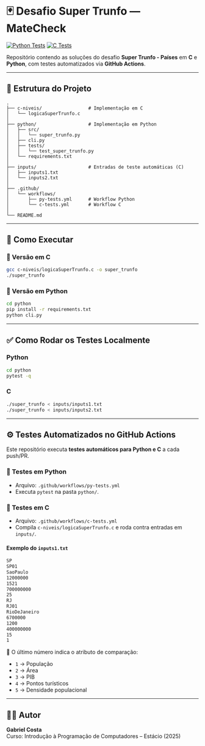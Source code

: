 # 🃏 Desafio Super Trunfo — MateCheck  

[![Python Tests](https://github.com/Cursos-TI/desafio-logica-super-trunfo-LogicaSuperTrunfo-Gabrielcosta0f/actions/workflows/py-tests.yml/badge.svg)](https://github.com/Cursos-TI/desafio-logica-super-trunfo-LogicaSuperTrunfo-Gabrielcosta0f/actions)
[![C Tests](https://github.com/Cursos-TI/desafio-logica-super-trunfo-LogicaSuperTrunfo-Gabrielcosta0f/actions/workflows/c-tests.yml/badge.svg)](https://github.com/Cursos-TI/desafio-logica-super-trunfo-LogicaSuperTrunfo-Gabrielcosta0f/actions)

Repositório contendo as soluções do desafio **Super Trunfo - Países** em **C** e **Python**, com testes automatizados via **GitHub Actions**.

---

## 📂 Estrutura do Projeto  

```
.
├── c-niveis/                 # Implementação em C
│   └── logicaSuperTrunfo.c
│
├── python/                   # Implementação em Python
│   ├── src/
│   │   └── super_trunfo.py
│   ├── cli.py
│   ├── tests/
│   │   └── test_super_trunfo.py
│   └── requirements.txt
│
├── inputs/                   # Entradas de teste automáticas (C)
│   ├── inputs1.txt
│   └── inputs2.txt
│
├── .github/
│   └── workflows/
│       ├── py-tests.yml      # Workflow Python
│       └── c-tests.yml       # Workflow C
│
└── README.md
```

---

## 🚀 Como Executar  

### 🔹 Versão em C  
```bash
gcc c-niveis/logicaSuperTrunfo.c -o super_trunfo
./super_trunfo
```

### 🔹 Versão em Python  
```bash
cd python
pip install -r requirements.txt
python cli.py
```

---

## ✅ Como Rodar os Testes Localmente  

### Python
```bash
cd python
pytest -q
```

### C
```bash
./super_trunfo < inputs/inputs1.txt
./super_trunfo < inputs/inputs2.txt
```

---

## ⚙️ Testes Automatizados no GitHub Actions  

Este repositório executa **testes automáticos para Python e C** a cada push/PR.

### 🔹 Testes em Python
- Arquivo: `.github/workflows/py-tests.yml`
- Executa `pytest` na pasta `python/`.

### 🔹 Testes em C
- Arquivo: `.github/workflows/c-tests.yml`
- Compila `c-niveis/logicaSuperTrunfo.c` e roda contra entradas em `inputs/`.

#### Exemplo do `inputs1.txt`
```txt
SP
SP01
SaoPaulo
12000000
1521
700000000
25
RJ
RJ01
RioDeJaneiro
6700000
1200
400000000
15
1
```

📌 O último número indica o atributo de comparação:  
- `1` → População  
- `2` → Área  
- `3` → PIB  
- `4` → Pontos turísticos  
- `5` → Densidade populacional  

---

## 👨‍💻 Autor  
**Gabriel Costa**  
Curso: Introdução à Programação de Computadores – Estácio (2025)  

